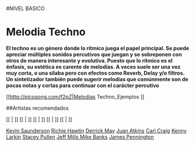 #NIVEL BASICO  


# Melodia Techno 

**El techno es un género donde lo rítmico juega el papel principal. Se puede apreciar múltiples sonidos percutivos que juegan y se sobreponen con otros de manera interesante y evolutiva. Puesto que lo rítmico es el énfasis, su estética es carente de melodías.  A veces suele ser una voz muy corta, o una silaba pero con efectos como Reverb, Delay y/o filtros. Un sintetizador también puede sugerir melodías que comúnmente son de pocas notas y cortas para continuar con el carácter percutivo**

  
[[http://picosong.com/f2pZ|Melodias Techno_Ejemplos ]]


##Artistas recomendados

[[  |  ]]
[[  |  ]]
[[  |  ]]
[[  |  ]]
[[  |  ]]

[Kevin Saunderson](https://www.youtube.com/watch?v=gvvb-SNL9tM&list=PL_y4RAg01qxBmm9MGM8VeqvEFqdm9WLQK) 
[Richie Hawtin](https://www.youtube.com/watch?v=XxFFT22GFj8) 
[Derrick May](https://www.youtube.com/watch?v=L17694CzUC4&index=3&list=PL32293A2971FDBC2E) 
[Juan Atkins](https://www.youtube.com/watch?v=EeiSjr6MNFs&list=PLwsa379yA2I9ih8Fvm32seB5Y9BpjntJG) 
[Carl Craig](https://www.youtube.com/watch?v=p19lWEMVDAw) 
[Kenny Larkin](https://www.youtube.com/watch?v=1-QHVZb1LTo&list=PLUdmMccuxH2EgWuyRe7l9qnBsditxdiOI) 
[Stacey Pullen](https://www.youtube.com/watch?v=axGVliWQqAQ&list=PL624D35A96610DD32) 
[Jeff Mills Mike Banks](https://www.youtube.com/watch?v=W-zeCs5dbLk&list=PL8k5aIuBjq3sO6ZuHcxMObq1aLBCTO1ho) 
[James Pennington](https://www.youtube.com/watch?v=AlTZN0ogCNc&list=PLizkWAwSz17iHyU8rPgSl7rfKaNtr2tVx) 







